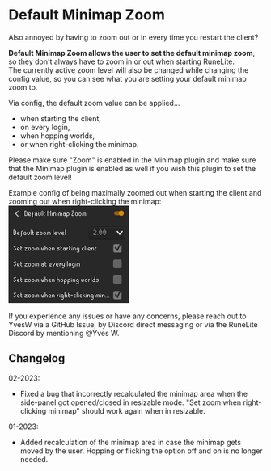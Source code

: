 # Default Minimap Zoom
Also annoyed by having to zoom out or in every time you restart the client?<br>

**Default Minimap Zoom allows the user to set the default minimap zoom**, so they don't always have to zoom in or out when starting RuneLite.<br>
The currently active zoom level will also be changed while changing the config value, so you can see what you are setting your default minimap zoom to.

Via config, the default zoom value can be applied...<br>
- when starting the client,
- on every login,
- when hopping worlds,
- or when right-clicking the minimap.

Please make sure "Zoom" is enabled in the Minimap plugin and make sure that the Minimap plugin is enabled as well if you wish this plugin to set the default zoom level!

Example config of being maximally zoomed out when starting the client and zooming out when right-clicking the minimap:<br>
![Example config](docs/img/example-config.PNG)<br>

If you experience any issues or have any concerns, please reach out to YvesW via a GitHub Issue, by Discord direct messaging or via the RuneLite Discord by mentioning @Yves W.

## Changelog

02-2023:
- Fixed a bug that incorrectly recalculated the minimap area when the side-panel got opened/closed in resizable mode. "Set zoom when right-clicking minimap" should work again when in resizable.

01-2023:
- Added recalculation of the minimap area in case the minimap gets moved by the user. Hopping or flicking the option off and on is no longer needed.